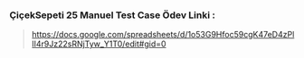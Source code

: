 ### ÇiçekSepeti 25 Manuel Test Case Ödev Linki :

> https://docs.google.com/spreadsheets/d/1o53G9Hfoc59cgK47eD4zPllI4r9Jz22sRNjTyw_Y1T0/edit#gid=0
